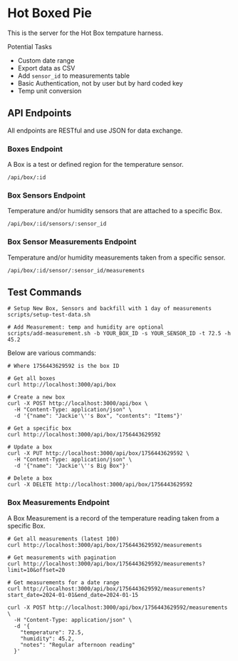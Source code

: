 # Hot Boxed Pie
This is the server for the Hot Box tempature harness.

Potential Tasks
- Custom date range
- Export data as CSV
- Add `sensor_id` to measurements table
- Basic Authentication, not by user but by hard coded key
- Temp unit conversion


## API Endpoints
All endpoints are RESTful and use JSON for data exchange.

### Boxes Endpoint
A Box is a test or defined region for the temperature sensor.
```
/api/box/:id
```

### Box Sensors Endpoint
Temperature and/or humidity sensors that are attached to a specific Box.
```
/api/box/:id/sensors/:sensor_id
```

### Box Sensor Measurements Endpoint
Temperature and/or humidity measurements taken from a specific sensor.
```
/api/box/:id/sensor/:sensor_id/measurements
```

## Test Commands
```shell
# Setup New Box, Sensors and backfill with 1 day of measurements
scripts/setup-test-data.sh

# Add Measurement: temp and humidity are optional
scripts/add-measurement.sh -b YOUR_BOX_ID -s YOUR_SENSOR_ID -t 72.5 -h 45.2
```

Below are various commands:

```shell
# Where 1756443629592 is the box ID

# Get all boxes
curl http://localhost:3000/api/box

# Create a new box
curl -X POST http://localhost:3000/api/box \
  -H "Content-Type: application/json" \
  -d '{"name": "Jackie'\''s Box", "contents": "Items"}'

# Get a specific box
curl http://localhost:3000/api/box/1756443629592

# Update a box
curl -X PUT http://localhost:3000/api/box/1756443629592 \
  -H "Content-Type: application/json" \
  -d '{"name": "Jackie'\''s Big Box"}'

# Delete a box
curl -X DELETE http://localhost:3000/api/box/1756443629592
```

### Box Measurements Endpoint
A Box Measurement is a record of the temperature reading taken from a specific Box.

```shell
# Get all measurements (latest 100)
curl http://localhost:3000/api/box/1756443629592/measurements

# Get measurements with pagination
curl http://localhost:3000/api/box/1756443629592/measurements?limit=10&offset=20

# Get measurements for a date range
curl http://localhost:3000/api/box/1756443629592/measurements?start_date=2024-01-01&end_date=2024-01-15

curl -X POST http://localhost:3000/api/box/1756443629592/measurements \
  -H "Content-Type: application/json" \
  -d '{
    "temperature": 72.5,
    "humidity": 45.2,
    "notes": "Regular afternoon reading"
  }'
```

